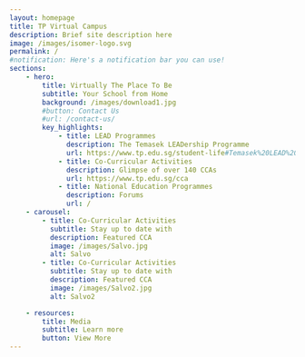 ```yaml
---
layout: homepage
title: TP Virtual Campus
description: Brief site description here
image: /images/isomer-logo.svg
permalink: /
#notification: Here's a notification bar you can use!
sections:
    - hero:
        title: Virtually The Place To Be
        subtitle: Your School from Home
        background: /images/download1.jpg
        #button: Contact Us
        #url: /contact-us/
        key_highlights:
            - title: LEAD Programmes
              description: The Temasek LEADership Programme
              url: https://www.tp.edu.sg/student-life#Temasek%20LEAD%20Programme
            - title: Co-Curricular Activities
              description: Glimpse of over 140 CCAs
              url: https://www.tp.edu.sg/cca
            - title: National Education Programmes
              description: Forums
              url: /
    - carousel:
        - title: Co-Curricular Activities
          subtitle: Stay up to date with
          description: Featured CCA
          image: /images/Salvo.jpg
          alt: Salvo
        - title: Co-Curricular Activities
          subtitle: Stay up to date with
          description: Featured CCA
          image: /images/Salvo2.jpg
          alt: Salvo2

    - resources:
        title: Media
        subtitle: Learn more
        button: View More
---
```

